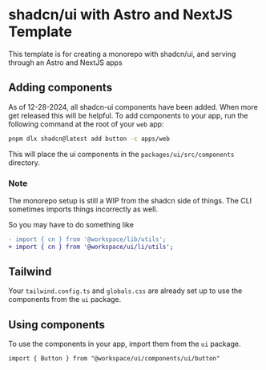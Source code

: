 # shadcn/ui with Astro and NextJS  Template

This template is for creating a monorepo with shadcn/ui, and serving through an Astro and NextJS apps


## Adding components

As of 12-28-2024, all shadcn-ui components have been added. When more get released this will be helpful. 
To add components to your app, run the following command at the root of your `web` app:

```bash
pnpm dlx shadcn@latest add button -c apps/web
```

This will place the ui components in the `packages/ui/src/components` directory.

### Note

The monorepo setup is still a WIP from the shadcn side of things. The CLI sometimes imports things incorrectly as well. 

So you may have to do something like

```diff
- import { cn } from '@workspace/lib/utils';
+ import { cn } from '@workspace/ui/li/utils';
```

## Tailwind

Your `tailwind.config.ts` and `globals.css` are already set up to use the components from the `ui` package.

## Using components

To use the components in your app, import them from the `ui` package.

```tsx
import { Button } from "@workspace/ui/components/ui/button"
```
